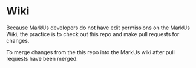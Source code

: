 Wiki
====

Because MarkUs developers do not have edit permissions on the MarkUs Wiki, the practice is to check out this repo and make pull requests for changes.

To merge changes from the this repo into the MarkUs wiki after pull requests have been merged:


